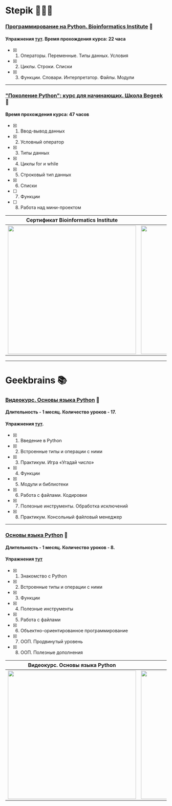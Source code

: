 # Stepik 👩🏽‍💻


### [Программирование на Python. Bioinformatics Institute](https://stepik.org/course/67/info) 📕
#### Упражнения [тут](https://github.com/Christinayar/Python_Basics/tree/master/Stepik%20Python.%20Bioinformatics). Время прохождения курса: 22 часа
- [x] 1. Операторы. Переменные. Типы данных. Условия
- [x] 2. Циклы. Строки. Списки
- [x] 3. Функции. Словари. Интерпретатор. Файлы. Модули

***
### ["Поколение Python": курс для начинающих. Школа Begeek](https://stepik.org/course/58852/info) 📗
#### Время прохождения курса: 47 часов
- [x] 1. Ввод-вывод данных
- [x] 2. Условный оператор
- [x] 3. Типы данных
- [x] 4. Циклы for и while
- [x] 5. Строковый тип данных
- [x] 6. Списки
- [ ] 7. Функции
- [ ] 8. Работа над мини-проектом

Сертификат Bioinformatics Institute | Сертификат Школа Begeek
------------ | -------------
<img src="https://github.com/Christinayar/Python_Basics/blob/master/%D0%A1%D0%B5%D1%80%D1%82%D0%B8%D1%84%D0%B8%D0%BA%D0%B0%D1%82%D1%8B/stepik-certificate-bioinformatics.jpg?raw=true" width="400"> | <img src="https://github.com/Christinayar/Python_Basics/blob/master/%D0%A1%D0%B5%D1%80%D1%82%D0%B8%D1%84%D0%B8%D0%BA%D0%B0%D1%82%D1%8B/stepik-certificate.jpg?raw=true" width="400">

***
# Geekbrains 📚

### [Видеокурс. Основы языка Python](https://geekbrains.ru/courses/950) 📙 
#### Длительность - 1 месяц. Количество уроков - 17.
#### Упражнения [тут](https://github.com/Christinayar/Python_Basics/tree/master/GU%20%D0%92%D0%B8%D0%B4%D0%B5%D0%BE%D0%BA%D1%83%D1%80%D1%81.%20Python).
- [x] 1. Введение в Python
- [x] 2. Встроенные типы и операции с ними
- [x] 3. Практикум. Игра «Угадай число»
- [x] 4. Функции
- [x] 5. Модули и библиотеки
- [x] 6. Работа с файлами. Кодировки
- [x] 7. Полезные инструменты. Обработка исключений
- [x] 8. Практикум. Консольный файловый менеджер

***
### [Основы языка Python](https://geekbrains.ru/courses/13) 📘 
#### Длительность - 1 месяц. Количество уроков - 8.
#### Упражнения [тут](https://github.com/Christinayar/Python_Basics/tree/master/GU%20Python)
- [x] 1. Знакомство с Python
- [x] 2. Встроенные типы и операции с ними
- [x] 3. Функции
- [x] 4. Полезные инструменты
- [x] 5. Работа с файлами
- [x] 6. Объектно-ориентированное программирование
- [x] 7. ООП. Продвинутый уровень
- [x] 8. ООП. Полезные дополнения

Видеокурс. Основы языка Python | Основы языка Python 
------------ | -------------
<img src="https://github.com/Christinayar/Python_Basics/blob/master/%D0%A1%D0%B5%D1%80%D1%82%D0%B8%D1%84%D0%B8%D0%BA%D0%B0%D1%82%D1%8B/geekbrains_video_python.jpg?raw=true" width="400"> | <img src="https://github.com/Christinayar/Python_Basics/blob/master/%D0%A1%D0%B5%D1%80%D1%82%D0%B8%D1%84%D0%B8%D0%BA%D0%B0%D1%82%D1%8B/geekbrains-vebinar_python.jpg?raw=true" width="400">
